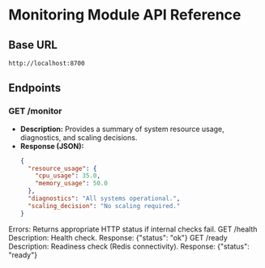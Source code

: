 # Monitoring Module API Reference

## Base URL
`http://localhost:8700`

## Endpoints

### GET /monitor
- **Description:** Provides a summary of system resource usage, diagnostics, and scaling decisions.
- **Response (JSON):**
  ```json
  {
    "resource_usage": {
      "cpu_usage": 35.0,
      "memory_usage": 50.0
    },
    "diagnostics": "All systems operational.",
    "scaling_decision": "No scaling required."
  }

Errors:
Returns appropriate HTTP status if internal checks fail.
GET /health
Description: Health check.
Response: {"status": "ok"}
GET /ready
Description: Readiness check (Redis connectivity).
Response: {"status": "ready"}